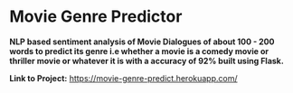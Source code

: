 # Movie Genre Predictor
**NLP based sentiment analysis of Movie Dialogues of about 100 - 200 words to predict its genre i.e whether a movie is a comedy movie or thriller movie or whatever it is with a accuracy of 92% built using Flask.**


**Link to Project:**  https://movie-genre-predict.herokuapp.com/

